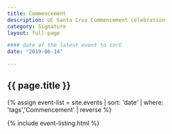 ```yaml
---
title: Commencement
description: UC Santa Cruz Commencement celebration
category: Signature
layout: full-page

#### date of the latest event to sort
date: "2019-06-14"

---
```


<section id="main-content">
<div class="grid-container large">
<section class="heading">
<h2 class="underline">{{ page.title }}</h2>
</section>

<div class="events-card-list fade-out-siblings">
{% assign event-list = site.events | sort: 'date' | where: 'tags','Commencement' | reverse %}

{% include event-listing.html %}
